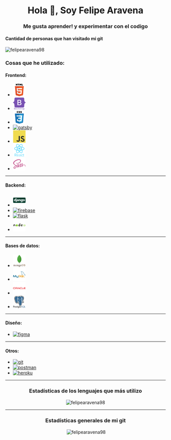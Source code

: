 <h1 align="center">Hola 👋, Soy Felipe Aravena</h1>
<h3 align="center">Me gusta aprender! y experimentar con el codigo</h3>

<h4>Cantidad de personas que han visitado mi git</h4>
<p align="left"> <img src="https://komarev.com/ghpvc/?username=felipearavena98&label=Profile%20views&color=0e75b6&style=flat" alt="felipearavena98" /> </p>

<h3 align="left"></h3>
<p align="left">
</p>

<h3 align="left">Cosas que he utilizado:</h3>
<h4 align="left">Frontend:</h3>
<ul>
  <li>
    <a href="https://www.w3.org/html/" target="_blank" rel="noreferrer"> <img src="https://raw.githubusercontent.com/devicons/devicon/master/icons/html5/html5-original-wordmark.svg" alt="html5" width="40" height="40"/> </a>
  </li>
  <li><a href="https://getbootstrap.com" target="_blank" rel="noreferrer"> <img src="https://raw.githubusercontent.com/devicons/devicon/master/icons/bootstrap/bootstrap-plain-wordmark.svg" alt="bootstrap" width="40" height="40"/> </a></li>
  <li><a href="https://www.w3schools.com/css/" target="_blank" rel="noreferrer"> <img src="https://raw.githubusercontent.com/devicons/devicon/master/icons/css3/css3-original-wordmark.svg" alt="css3" width="40" height="40"/> </a></li>
  <li>
    <a href="https://www.gatsbyjs.com/" target="_blank" rel="noreferrer"> <img src="https://www.vectorlogo.zone/logos/gatsbyjs/gatsbyjs-icon.svg" alt="gatsby" width="40" height="40"/> </a>
  </li>
  <li>
    <a href="https://developer.mozilla.org/en-US/docs/Web/JavaScript" target="_blank" rel="noreferrer"> <img src="https://raw.githubusercontent.com/devicons/devicon/master/icons/javascript/javascript-original.svg" alt="javascript" width="40" height="40"/> </a>
  </li>
  <li>
    </a> <a href="https://reactjs.org/" target="_blank" rel="noreferrer"> <img src="https://raw.githubusercontent.com/devicons/devicon/master/icons/react/react-original-wordmark.svg" alt="react" width="40" height="40"/> </a>
  </li>
  <li>
  <a href="https://sass-lang.com" target="_blank" rel="noreferrer"> <img src="https://raw.githubusercontent.com/devicons/devicon/master/icons/sass/sass-original.svg" alt="sass" width="40" height="40"/> </a>
  </li>
</ul>
<hr>
<h4 align="left">Backend:</h3>
  <ul>
    <li>
      <a href="https://www.djangoproject.com/" target="_blank" rel="noreferrer"> <img src="https://raw.githubusercontent.com/devicons/devicon/master/icons/django/django-original.svg" alt="django" width="40" height="40"/> </a>
    </li>
    <li>
      <a href="https://firebase.google.com/" target="_blank" rel="noreferrer"> <img src="https://www.vectorlogo.zone/logos/firebase/firebase-icon.svg" alt="firebase" width="40" height="40"/> </a>
    </li>
  <li>
    <a href="https://flask.palletsprojects.com/" target="_blank" rel="noreferrer"> <img src="https://www.vectorlogo.zone/logos/pocoo_flask/pocoo_flask-icon.svg" alt="flask" width="40" height="40"/> </a>
  </li>
  <li>
    <a href="https://nodejs.org" target="_blank" rel="noreferrer"> <img src="https://raw.githubusercontent.com/devicons/devicon/master/icons/nodejs/nodejs-original-wordmark.svg" alt="nodejs" width="40" height="40"/> </a>
  </li>
  </ul>
<hr>
<h4 align="left">Bases de datos:</h3>
  <ul>
  <li>
    <a href="https://www.mongodb.com/" target="_blank" rel="noreferrer"> <img src="https://raw.githubusercontent.com/devicons/devicon/master/icons/mongodb/mongodb-original-wordmark.svg" alt="mongodb" width="40" height="40"/> </a>
  </li>
  <li>
    <a href="https://www.mysql.com/" target="_blank" rel="noreferrer"> <img src="https://raw.githubusercontent.com/devicons/devicon/master/icons/mysql/mysql-original-wordmark.svg" alt="mysql" width="40" height="40"/> </a>
  </li>
  <li>
    <a href="https://www.oracle.com/" target="_blank" rel="noreferrer"> <img src="https://raw.githubusercontent.com/devicons/devicon/master/icons/oracle/oracle-original.svg" alt="oracle" width="40" height="40"/> </a>
  </li>
  <li>
    <a href="https://www.postgresql.org" target="_blank" rel="noreferrer"> <img src="https://raw.githubusercontent.com/devicons/devicon/master/icons/postgresql/postgresql-original-wordmark.svg" alt="postgresql" width="40" height="40"/> </a>
  </li>
</ul>
<hr>
<h4 align="left">Diseño:</h3>
<ul>
  <li>
    <a href="https://www.figma.com/" target="_blank" rel="noreferrer"> <img src="https://www.vectorlogo.zone/logos/figma/figma-icon.svg" alt="figma" width="40" height="40"/> </a>
  </li>
</ul>
<hr>
<h4 align="left">Otros:</h3>
<ul>
  <li>
  <a href="https://git-scm.com/" target="_blank" rel="noreferrer"> <img src="https://www.vectorlogo.zone/logos/git-scm/git-scm-icon.svg" alt="git" width="40" height="40"/> </a>
  </li>
  <li>
  <a href="https://postman.com" target="_blank" rel="noreferrer"> <img src="https://www.vectorlogo.zone/logos/getpostman/getpostman-icon.svg" alt="postman" width="40" height="40"/></a>
  </li>
  <li>
  <a href="https://heroku.com" target="_blank" rel="noreferrer"> <img src="https://www.vectorlogo.zone/logos/heroku/heroku-icon.svg" alt="heroku" width="40" height="40"/> </a>
  </li>
</ul>
<p align="left">                 </p>
<hr>
<h3 align="center">Estadísticas de los lenguajes que más utilizo</h3>

<p align="center"><img align="center" src="https://github-readme-stats.vercel.app/api/top-langs?username=felipearavena98&show_icons=true&locale=en&layout=compact" alt="felipearavena98" /></p>
<hr>
<h3 align="center">Estadísticas generales de mi git</h3>
<p align="center">&nbsp;<img align="center" src="https://github-readme-stats.vercel.app/api?username=felipearavena98&show_icons=true&locale=en" alt="felipearavena98" /></p>

